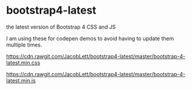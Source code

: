 # bootstrap4-latest
the latest version of Bootstrap 4 CSS and JS

I am using these for codepen demos to avoid having to update them multiple times.

https://cdn.rawgit.com/JacobLett/bootstrap4-latest/master/bootstrap-4-latest.min.css

https://cdn.rawgit.com/JacobLett/bootstrap4-latest/master/bootstrap-4-latest.min.js
